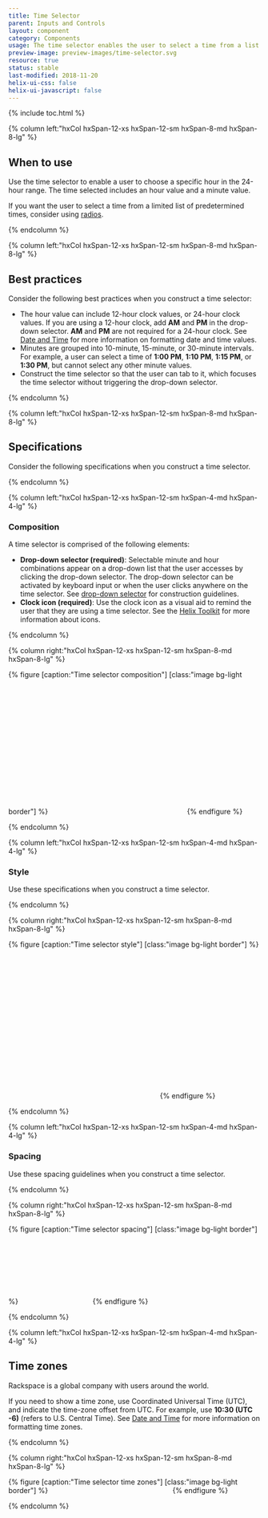 ```yaml
---
title: Time Selector
parent: Inputs and Controls
layout: component
category: Components
usage: The time selector enables the user to select a time from a list of values. The time selector is often accompanied by a date selector that a user can use to select a date.
preview-image: preview-images/time-selector.svg
resource: true
status: stable
last-modified: 2018-11-20
helix-ui-css: false
helix-ui-javascript: false
---
```


{% include toc.html %}

<section class="static-section" markdown="1">

<div class="hxRow"  markdown="1">

{% column left:"hxCol hxSpan-12-xs hxSpan-12-sm hxSpan-8-md hxSpan-8-lg" %}

## When to use

Use the time selector to enable a user to choose a specific hour in the 24-hour range. The time selected includes an hour value and a minute value.

If you want the user to select a time from a limited list of predetermined times, consider using [radios]({{site.baseurl}}\components\radios.html).

{% endcolumn %}

</div>

</section>

<section class="static-section" markdown="1">

<div class="hxRow"  markdown="1">

{% column left:"hxCol hxSpan-12-xs hxSpan-12-sm hxSpan-8-md hxSpan-8-lg" %}

## Best practices

Consider the following best practices when you construct a time selector:

 - The hour value can include 12-hour clock values, or 24-hour clock values. If you are using a 12-hour clock, add **AM** and **PM** in the drop-down selector. **AM** and **PM** are not required for a 24-hour clock. See [Date and Time]({{site.baseurl}}/style/date-time.html) for more information on formatting date and time values.
 - Minutes are grouped into 10-minute, 15-minute, or 30-minute intervals. For example, a user can select a time of **1:00 PM**, **1:10 PM**, **1:15 PM**, or **1:30 PM**, but cannot select any other minute values.
- Construct the time selector so that the user can tab to it, which focuses the time selector without triggering the drop-down selector.

{% endcolumn %}

</div>

</section>

<section class="static-section" markdown="1">

<div class="hxRow"  markdown="1">

{% column left:"hxCol hxSpan-12-xs hxSpan-12-sm hxSpan-8-md hxSpan-8-lg" %}

## Specifications

Consider the following specifications when you construct a time selector.

{% endcolumn %}

</div>

</section>

<section class="static-section" markdown="1">

<div class="hxRow"  markdown="1">

{% column left:"hxCol hxSpan-12-xs hxSpan-12-sm hxSpan-4-md hxSpan-4-lg" %}

### Composition

A time selector is comprised of the following elements:

- **Drop-down selector (required)**: Selectable minute and hour combinations appear on a drop-down list that the user accesses by clicking the drop-down selector. The drop-down selector can be activated by keyboard input or when the user clicks anywhere on the time selector. See [drop-down selector]({{site.baseurl}}\components\drop-down-selector.html) for construction guidelines.
- **Clock icon (required)**: Use the clock icon as a visual aid to remind the user that they are using a time selector. See the [Helix Toolkit](https://rackerlabs.github.io/helix-ui/components/icons/) for more information about icons.

{% endcolumn %}

{% column right:"hxCol hxSpan-12-xs hxSpan-12-sm hxSpan-8-md hxSpan-8-lg" %}

{% figure [caption:"Time selector composition"] [class:"image bg-light border"] %}
<embed src="{{site.url}}/assets/images/components/inputs-and-controls/time-selector/timeselect-composition.png" width="270"/>
{% endfigure %}

{% endcolumn %}

</div>

</section>

<section class="static-section" markdown="1">

<div class="hxRow"  markdown="1">

{% column left:"hxCol hxSpan-12-xs hxSpan-12-sm hxSpan-4-md hxSpan-4-lg" %}

### Style

Use these specifications when you construct a time selector.

{% endcolumn %}

{% column right:"hxCol hxSpan-12-xs hxSpan-12-sm hxSpan-8-md hxSpan-8-lg" %}

{% figure [caption:"Time selector style"] [class:"image bg-light border"] %}
<embed src="{{site.url}}/assets/images/components/inputs-and-controls/time-selector/timeselect-style.png" width="299"/>
{% endfigure %}

{% endcolumn %}

</div>

</section>

<section class="static-section" markdown="1">

<div class="hxRow"  markdown="1">

{% column left:"hxCol hxSpan-12-xs hxSpan-12-sm hxSpan-4-md hxSpan-4-lg" %}

### Spacing

Use these spacing guidelines when you construct a time selector.

{% endcolumn %}

{% column right:"hxCol hxSpan-12-xs hxSpan-12-sm hxSpan-8-md hxSpan-8-lg" %}

{% figure [caption:"Time selector spacing"] [class:"image bg-light border"] %}
<embed src="{{site.url}}/assets/images/components/inputs-and-controls/time-selector/timeselect-spacing.png" width="141"/>
{% endfigure %}

{% endcolumn %}

</div>

</section>

<section class="static-section" markdown="1">

<div class="hxRow"  markdown="1">

{% column left:"hxCol hxSpan-12-xs hxSpan-12-sm hxSpan-4-md hxSpan-4-lg" %}

## Time zones

Rackspace is a global company with users around the world.

If you need to show a time zone, use Coordinated Universal Time (UTC), and indicate the time-zone offset from UTC. For example, use **10:30 (UTC -6)** (refers to U.S. Central Time). See [Date and Time]({{site.baseurl}}/style/date-time.html) for more information on formatting time zones.

{% endcolumn %}

{% column right:"hxCol hxSpan-12-xs hxSpan-12-sm hxSpan-8-md hxSpan-8-lg" %}

{% figure [caption:"Time selector time zones"] [class:"image bg-light border"] %}
<embed src="{{site.url}}/assets/images/components/inputs-and-controls/time-selector/timeselect-variations-timezone.png" width="241"/>
{% endfigure %}

{% endcolumn %}

</div>

</section>
